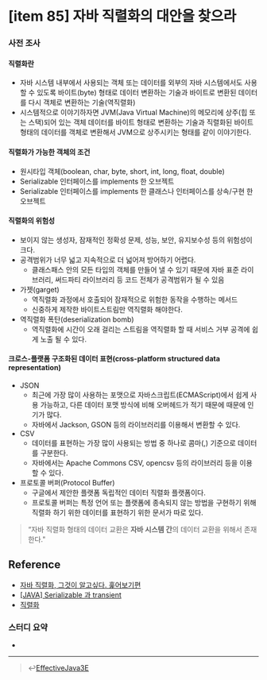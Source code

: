 # [item 85] 자바 직렬화의 대안을 찾으라

### 사전 조사
#### 직렬화란
- 자바 시스템 내부에서 사용되는 객체 또는 데이터를 외부의 자바 시스템에서도 사용할 수 있도록 바이트(byte) 형태로 데이터 변환하는 기술과 바이트로 변환된 데이터를 다시 객체로 변환하는 기술(역직렬화)
- 시스템적으로 이야기하자면 JVM(Java Virtual Machine)의 메모리에 상주(힙 또는 스택)되어 있는 객체 데이터를 바이트 형태로 변환하는 기술과 직렬화된 바이트 형태의 데이터를 객체로 변환해서 JVM으로 상주시키는 형태를 같이 이야기한다.

#### 직렬화가 가능한 객체의 조건
- 원시타입 객체(boolean, char, byte, short, int, long, float, double)
- Serializable 인터페이스를 implements 한 오브젝트
- Serializable 인터페이스를 implements 한 클래스나 인터페이스를 상속/구현 한 오브젝트

#### 직렬화의 위험성
- 보이지 않는 생성자, 잠재적인 정확성 문제, 성능, 보안, 유지보수성 등의 위험성이 크다.
- 공격범위가 너무 넓고 지속적으로 더 넓어져 방어하기 어렵다.
    - 클래스패스 안의 모든 타입의 객체를 만들어 낼 수 있기 때문에 자바 표준 라이브러리, 써드파티 라이브러리 등 코드 전체가 공격범위가 될 수 있음
- 가젯(garget)
    - 역직렬화 과정에서 호출되어 잠재적으로 위험한 동작을 수행하는 메서드
    - 신중하게 제작한 바이트스트림만 역직렬화 해야한다.
- 역직렬화 폭탄(deserialization bomb)
    - 역직렬화에 시간이 오래 걸리는 스트림을 역직렬화 할 때 서비스 거부 공격에 쉽게 노출 될 수 있다.

#### 크로스-플랫폼 구조화된 데이터 표현(cross-platform structured data representation)
- JSON
    - 최근에 가장 많이 사용하는 포맷으로 자바스크립트(ECMAScript)에서 쉽게 사용 가능하고, 다른 데이터 포맷 방식에 비해 오버헤드가 적기 때문에 때문에 인기가 많다.
    - 자바에서 Jackson, GSON 등의 라이브러리를 이용해서 변환할 수 있다.
- CSV
    - 데이터를 표현하는 가장 많이 사용되는 방법 중 하나로 콤마(,) 기준으로 데이터를 구분한다.
    - 자바에서는 Apache Commons CSV, opencsv 등의 라이브러리 등을 이용할 수 있다.
- 프로토콜 버퍼(Protocol Buffer)
    - 구글에서 제안한 플랫폼 독립적인 데이터 직렬화 플랫폼이다.
    - 프로토콜 버퍼는 특정 언어 또는 플랫폼에 종속되지 않는 방법을 구현하기 위해 직렬화 하기 위한 데이터를 표현하기 위한 문서가 따로 있다.

> “자바 직렬화 형태의 데이터 교환은 **자바 시스템 간**의 데이터 교환을 위해서 존재한다."

## Reference
- [자바 직렬화, 그것이 알고싶다. 훑어보기편](http://woowabros.github.io/experience/2017/10/17/java-serialize.html)
- [[JAVA] Serializable 과 transient](https://hyeonstorage.tistory.com/254)
- [직렬화](https://j.mearie.org/post/122845365013/serialization)


### 스터디 요약
-
---

> :leftwards_arrow_with_hook:[EffectiveJava3E](/EffectiveJava3E/README.md)

